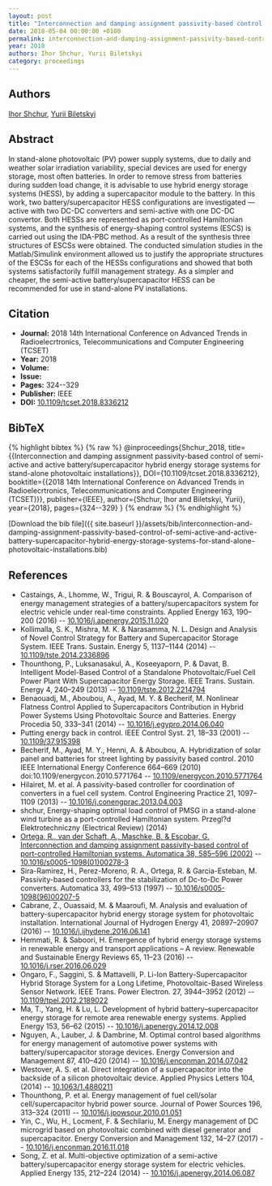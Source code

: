 ```yaml
---
layout: post
title: "Interconnection and damping assignment passivity-based control of semi-active and active battery/supercapacitor hybrid energy storage systems for stand-alone photovoltaic installations"
date: 2018-05-04 00:00:00 +0100
permalink: interconnection-and-damping-assignment-passivity-based-control-of-semi-active-and-active-battery-supercapacitor-hybrid-energy-storage-systems-for-stand-alone-photovoltaic-installations
year: 2018
authors: Ihor Shchur, Yurii Biletskyi
category: proceedings
---
```

 
## Authors
[Ihor Shchur](authors/igor-z-shchur), [Yurii Biletskyi](authors/yurii-o-biletskyi)
 
## Abstract
In stand-alone photovoltaic (PV) power supply systems, due to daily and weather solar irradiation variability, special devices are used for energy storage, most often batteries. In order to remove stress from batteries during sudden load change, it is advisable to use hybrid energy storage systems (HESS), by adding a supercapacitor module to the battery. In this work, two battery/supercapacitor HESS configurations are investigated — active with two DC-DC converters and semi-active with one DC-DC convertor. Both HESSs are represented as port-controlled Hamiltonian systems, and the synthesis of energy-shaping control systems (ESCS) is carried out using the IDA-PBC method. As a result of the synthesis three structures of ESCSs were obtained. The conducted simulation studies in the Matlab/Simulink environment allowed us to justify the appropriate structures of the ESCSs for each of the HESSs configurations and showed that both systems satisfactorily fulfill management strategy. As a simpler and cheaper, the semi-active battery/supercapacitor HESS can be recommended for use in stand-alone PV installations.
 
## Citation
- **Journal:** 2018 14th International Conference on Advanced Trends in Radioelecrtronics, Telecommunications and Computer Engineering (TCSET)
- **Year:** 2018
- **Volume:** 
- **Issue:** 
- **Pages:** 324--329
- **Publisher:** IEEE
- **DOI:** [10.1109/tcset.2018.8336212](https://doi.org/10.1109/tcset.2018.8336212)
 
## BibTeX
{% highlight bibtex %}
{% raw %}
@inproceedings{Shchur_2018,
  title={{Interconnection and damping assignment passivity-based control of semi-active and active battery/supercapacitor hybrid energy storage systems for stand-alone photovoltaic installations}},
  DOI={10.1109/tcset.2018.8336212},
  booktitle={{2018 14th International Conference on Advanced Trends in Radioelecrtronics, Telecommunications and Computer Engineering (TCSET)}},
  publisher={IEEE},
  author={Shchur, Ihor and Biletskyi, Yurii},
  year={2018},
  pages={324--329}
}
{% endraw %}
{% endhighlight %}
 
[Download the bib file]({{ site.baseurl }}/assets/bib/interconnection-and-damping-assignment-passivity-based-control-of-semi-active-and-active-battery-supercapacitor-hybrid-energy-storage-systems-for-stand-alone-photovoltaic-installations.bib)
 
## References
- Castaings, A., Lhomme, W., Trigui, R. & Bouscayrol, A. Comparison of energy management strategies of a battery/supercapacitors system for electric vehicle under real-time constraints. Applied Energy 163, 190–200 (2016) -- [10.1016/j.apenergy.2015.11.020](https://doi.org/10.1016/j.apenergy.2015.11.020)
- Kollimalla, S. K., Mishra, M. K. & Narasamma, N. L. Design and Analysis of Novel Control Strategy for Battery and Supercapacitor Storage System. IEEE Trans. Sustain. Energy 5, 1137–1144 (2014) -- [10.1109/tste.2014.2336896](https://doi.org/10.1109/tste.2014.2336896)
- Thounthong, P., Luksanasakul, A., Koseeyaporn, P. & Davat, B. Intelligent Model-Based Control of a Standalone Photovoltaic/Fuel Cell Power Plant With Supercapacitor Energy Storage. IEEE Trans. Sustain. Energy 4, 240–249 (2013) -- [10.1109/tste.2012.2214794](https://doi.org/10.1109/tste.2012.2214794)
- Benaouadj, M., Aboubou, A., Ayad, M. Y. & Becherif, M. Nonlinear Flatness Control Applied to Supercapacitors Contribution in Hybrid Power Systems Using Photovoltaic Source and Batteries. Energy Procedia 50, 333–341 (2014) -- [10.1016/j.egypro.2014.06.040](https://doi.org/10.1016/j.egypro.2014.06.040)
- Putting energy back in control. IEEE Control Syst. 21, 18–33 (2001) -- [10.1109/37.915398](https://doi.org/10.1109/37.915398)
- Becherif, M., Ayad, M. Y., Henni, A. & Aboubou, A. Hybridization of solar panel and batteries for street lighting by passivity based control. 2010 IEEE International Energy Conference 664–669 (2010) doi:10.1109/energycon.2010.5771764 -- [10.1109/energycon.2010.5771764](https://doi.org/10.1109/energycon.2010.5771764)
- Hilairet, M. et al. A passivity-based controller for coordination of converters in a fuel cell system. Control Engineering Practice 21, 1097–1109 (2013) -- [10.1016/j.conengprac.2013.04.003](https://doi.org/10.1016/j.conengprac.2013.04.003)
- shchur, Energy-shaping optimal load control of PMSG in a stand-alone wind turbine as a port-controlled Hamiltonian system. Przegl?d Elektrotechniczny (Electrical Review) (2014)
- [Ortega, R., van der Schaft, A., Maschke, B. & Escobar, G. Interconnection and damping assignment passivity-based control of port-controlled Hamiltonian systems. Automatica 38, 585–596 (2002)](interconnection-and-damping-assignment-passivity-based-control-of-port-controlled-hamiltonian-systems) -- [10.1016/s0005-1098(01)00278-3](https://doi.org/10.1016/s0005-1098(01)00278-3)
- Sira-Ramirez, H., Perez-Moreno, R. A., Ortega, R. & Garcia-Esteban, M. Passivity-based controllers for the stabilization of Dc-to-Dc Power converters. Automatica 33, 499–513 (1997) -- [10.1016/s0005-1098(96)00207-5](https://doi.org/10.1016/s0005-1098(96)00207-5)
- Cabrane, Z., Ouassaid, M. & Maaroufi, M. Analysis and evaluation of battery-supercapacitor hybrid energy storage system for photovoltaic installation. International Journal of Hydrogen Energy 41, 20897–20907 (2016) -- [10.1016/j.ijhydene.2016.06.141](https://doi.org/10.1016/j.ijhydene.2016.06.141)
- Hemmati, R. & Saboori, H. Emergence of hybrid energy storage systems in renewable energy and transport applications – A review. Renewable and Sustainable Energy Reviews 65, 11–23 (2016) -- [10.1016/j.rser.2016.06.029](https://doi.org/10.1016/j.rser.2016.06.029)
- Ongaro, F., Saggini, S. & Mattavelli, P. Li-Ion Battery-Supercapacitor Hybrid Storage System for a Long Lifetime, Photovoltaic-Based Wireless Sensor Network. IEEE Trans. Power Electron. 27, 3944–3952 (2012) -- [10.1109/tpel.2012.2189022](https://doi.org/10.1109/tpel.2012.2189022)
- Ma, T., Yang, H. & Lu, L. Development of hybrid battery–supercapacitor energy storage for remote area renewable energy systems. Applied Energy 153, 56–62 (2015) -- [10.1016/j.apenergy.2014.12.008](https://doi.org/10.1016/j.apenergy.2014.12.008)
- Nguyen, A., Lauber, J. & Dambrine, M. Optimal control based algorithms for energy management of automotive power systems with battery/supercapacitor storage devices. Energy Conversion and Management 87, 410–420 (2014) -- [10.1016/j.enconman.2014.07.042](https://doi.org/10.1016/j.enconman.2014.07.042)
- Westover, A. S. et al. Direct integration of a supercapacitor into the backside of a silicon photovoltaic device. Applied Physics Letters 104, (2014) -- [10.1063/1.4880211](https://doi.org/10.1063/1.4880211)
- Thounthong, P. et al. Energy management of fuel cell/solar cell/supercapacitor hybrid power source. Journal of Power Sources 196, 313–324 (2011) -- [10.1016/j.jpowsour.2010.01.051](https://doi.org/10.1016/j.jpowsour.2010.01.051)
- Yin, C., Wu, H., Locment, F. & Sechilariu, M. Energy management of DC microgrid based on photovoltaic combined with diesel generator and supercapacitor. Energy Conversion and Management 132, 14–27 (2017) -- [10.1016/j.enconman.2016.11.018](https://doi.org/10.1016/j.enconman.2016.11.018)
- Song, Z. et al. Multi-objective optimization of a semi-active battery/supercapacitor energy storage system for electric vehicles. Applied Energy 135, 212–224 (2014) -- [10.1016/j.apenergy.2014.06.087](https://doi.org/10.1016/j.apenergy.2014.06.087)

